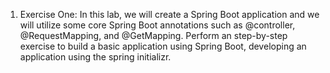 1) Exercise One: In this lab, we will create a Spring Boot application and we will utilize some core Spring Boot annotations such as @controller, @RequestMapping, and @GetMapping. 
Perform an step-by-step exercise to build a basic application using Spring Boot, developing an application using the spring initializr.

